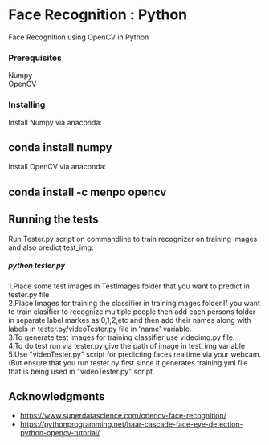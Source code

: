 # Face Recognition : Python 

Face Recognition using OpenCV in Python

### Prerequisites

Numpy</br>
OpenCV


### Installing

Install Numpy via anaconda:
## conda install numpy

Install OpenCV via anaconda:
## conda install -c menpo opencv


## Running the tests

Run Tester.py script on commandline to train recognizer on training images and also predict test_img:<br>
##### python tester.py
1.Place some test images in TestImages folder that you want to predict  in tester.py file</br>
2.Place Images for training the classifier in trainingImages folder.If you want to train clasifier to recognize multiple people then add each persons folder in separate label markes as 0,1,2,etc and then add their names along with labels in tester.py/videoTester.py file in 'name' variable.</br>
3.To generate test images for training classifier use videoimg.py file.</br>
4.To do test run via tester.py give the path of image in test_img variable</br>
5.Use "videoTester.py" script for predicting faces realtime via your webcam.(But ensure that you run tester.py first since it generates training.yml file that is being used in "videoTester.py" script.

## Acknowledgments
* https://www.superdatascience.com/opencv-face-recognition/
* https://pythonprogramming.net/haar-cascade-face-eye-detection-python-opencv-tutorial/

